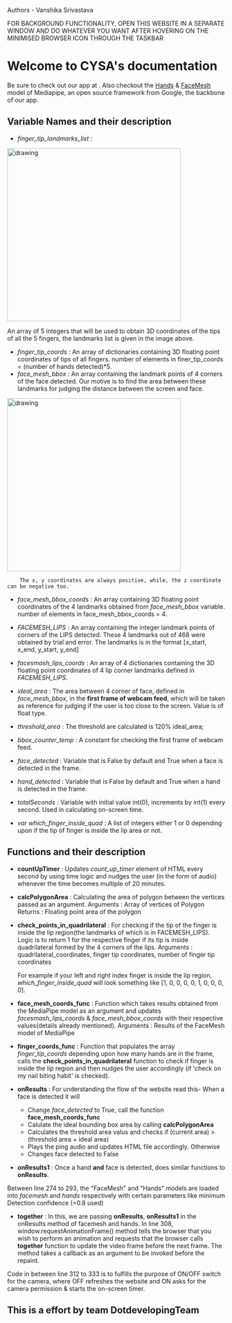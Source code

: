 Authors - Vanshika Srivastava

FOR  BACKGROUND  FUNCTIONALITY,  OPEN THIS WEBSITE IN A SEPARATE WINDOW AND DO WHATEVER YOU WANT AFTER HOVERING ON THE MINIMISED BROWSER ICON THROUGH THE TASKBAR

# Welcome to CYSA's documentation
Be sure to check out our app at <link>. Also checkout the [Hands](https://google.github.io/mediapipe/solutions/hands.html) & [FaceMesh](https://google.github.io/mediapipe/solutions/face_mesh.html) model of Mediapipe, an open source framework from Google, the backbone of our app.



## Variable Names and their description
* *finger_tip_landmarks_list* : 


<img src="https://google.github.io/mediapipe/images/mobile/hand_landmarks.png" alt="drawing" width="400"/> 


An array of 5 integers that will be used to obtain 3D coordinates of the tips of all the 5 fingers, the landmarks list is given in the image above.


* *finger_tip_coords* : An array of dictionaries containing 3D floating point coordinates of tips of all fingers. 
        number of elements in finer_tip_coords = (number of hands detected)*5.
* *face_mesh_bbox* : An array containing the landmark points of 4 corners of the face detected. Our motive is to find the area between these landmarks for judging the distance between the screen and face.


<img src="https://miro.medium.com/max/1400/1*gQBBRW-y-h2lTikyY4P9dg.jpeg" alt="drawing" width="400"/>
        
        
        The x, y coordinates are always positive, while, the z coordinate can be negative too.

* *face_mesh_bbox_coords* : An array containing 3D floating point coordinates of the 4 landmarks obtained from *face_mesh_bbox* variable.
        number of elements in face_mesh_bbox_coords = 4.


* *FACEMESH_LIPS* : An array containing the integer landmark points of corners of the LIPS detected. These 4 landmarks out of 468 were obtained by trial and error. The landmarks is in the format [x_start, x_end, y_start, y_end]


* *facesmash_lips_coords* : An array of 4 dictionaries containing the 3D floating point coordinates of 4 lip corner landmarks defined in *FACEMESH_LIPS*. 


* *ideal_area* : The area between 4 corner of face, defined in *face_mesh_bbox*, in the **first frame of webcam feed**, which will be taken as reference for judging if the user is too close to the screen. Value is of float type.


* *threshold_area* : The threshold are calculated is 120% ideal_area;


* *bbox_counter_temp* : A constant for checking the first frame of webcam feed.


* *face_detected* : Variable that is False by default and True when a face is detected in the frame.


* *hand_detected* : Variable that is False by default and True when a hand is detected in the frame.


* *totalSeconds* : Variable with initial value int(0), increments by int(1) every second. Used in calculating on-screen time.


* *var which_finger_inside_quad* : A list of integers either 1 or 0 depending upon if the tip of finger is inside the lip area or not.



## Functions and their description

* **countUpTimer** : Updates *count_up_timer* element of HTML every second by using time logic and nudges the user (in the form of audio) whenever the time becomes multiple of 20 minutes.


* **calcPolygonArea** : Calculating the area of polygon between the vertices passed as an argument.
        Arguments : Array of vertices of Polygon
        Returns : Floating point area of the polygon


* **check_points_in_quadrilateral** : For checking if the tip of the finger is inside the lip region(the landmarks of which is in FACEMESH_LIPS). Logic is to return 1 for the respective finger if its tip is inside quadrilateral formed by the 4 corners of the lips.
        Arguments : quadrilateral_coordinates, finger tip coordinates, number of finger tip coordinates


    For example if your left and right index finger is inside the lip region, *which_finger_inside_quad* will look something like [1, 0, 0, 0, 0, 1, 0, 0, 0, 0].


* **face_mesh_coords_func** : Function which takes results obtained from the MediaPipe model as an argument and updates *facesmash_lips_coords* & *face_mesh_bbox_coords* with their respective values(details already mentioned).
        Arguments : Results of the FaceMesh model of MediaPipe


* **finger_coords_func** : Function that populates the array *finger_tip_coords* depending upon how many hands are in the frame, calls the **check_points_in_quadrilateral** function to check if finger is inside the lip region and then nudges the user accordingly (if 'check on my nail biting habit' is checked).


* **onResults** : For understanding the flow of the website read this-
When a face is detected it will
    * Change *face_detected* to True, call the function **face_mesh_coords_func**
    * Calulate the ideal bounding box area by calling **calcPolygonArea** 
    * Calculates the threshold area valus and checks if (current area) > (threshold area + ideal area)
    * Plays the ping audio and updates HTML file accordingly.
Otherwise
    * Changes face detected to False


* **onResults1** : Once a hand **and** face is detected, does similar functions to **onResults**.

Between line 274 to 293, the "FaceMesh" and "Hands" models are loaded into *facemesh* and *hands* respectively with certain parameters like minimum Detection confidence (=0.8 used)


* **together** : In this, we are passing **onResults**, **onResults1** in the onResults method of facemesh and hands.
In line 308, window.requestAnimationFrame() method tells the browser that you wish to perform an animation and requests that the browser calls **together** function to update the video frame before the next frame. The method takes a callback as an argument to be invoked before the repaint.


Code in between line 312 to 333 is to fulfills the purpose of ON/OFF switch for the camera, where OFF refreshes the website and ON asks for the camera permission & starts the on-screen timer.


<h2> This is a effort by team DotdevelopingTeam </h2>
